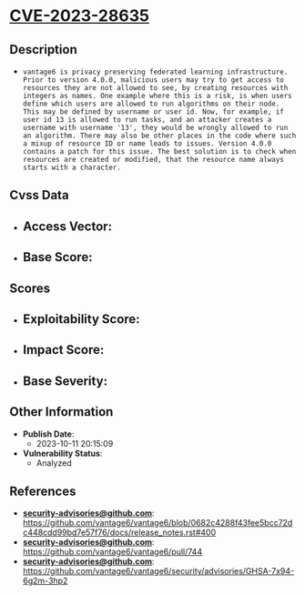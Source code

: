 
# [CVE-2023-28635](https://github.com/vantage6/vantage6/blob/0682c4288f43fee5bcc72dc448cdd99bd7e57f76/docs/release_notes.rst#400)

## Description

- `vantage6 is privacy preserving federated learning infrastructure. Prior to version 4.0.0, malicious users may try to get access to resources they are not allowed to see, by creating resources with integers as names. One example where this is a risk, is when users define which users are allowed to run algorithms on their node. This may be defined by username or user id. Now, for example, if user id 13 is allowed to run tasks, and an attacker creates a username with username '13', they would be wrongly allowed to run an algorithm. There may also be other places in the code where such a mixup of resource ID or name leads to issues. Version 4.0.0 contains a patch for this issue. The best solution is to check when resources are created or modified, that the resource name always starts with a character.`

## Cvss Data

- **Access Vector**:
  - 
- **Base Score**:
  - 

## Scores

- **Exploitability Score**:
  - 
- **Impact Score**:
  - 
- **Base Severity**:
  - 

## Other Information

- **Publish Date**:
  - 2023-10-11 20:15:09
- **Vulnerability Status**:
  - Analyzed

## References

- **security-advisories@github.com**: https://github.com/vantage6/vantage6/blob/0682c4288f43fee5bcc72dc448cdd99bd7e57f76/docs/release_notes.rst#400
- **security-advisories@github.com**: https://github.com/vantage6/vantage6/pull/744
- **security-advisories@github.com**: https://github.com/vantage6/vantage6/security/advisories/GHSA-7x94-6g2m-3hp2
